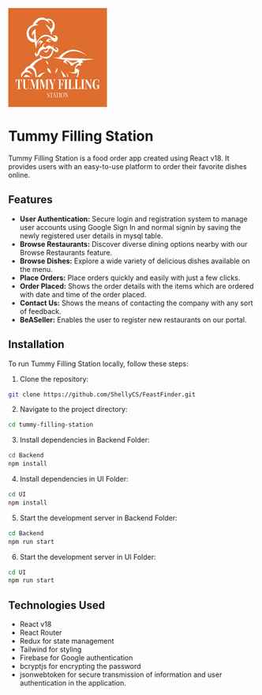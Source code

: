<img src="UI/src/assets/logo-png.png" alt="Tummy Filling Station Logo" width="200" height="200">



# Tummy Filling Station

Tummy Filling Station is a food order app created using React v18. It provides users with an easy-to-use platform to order their favorite dishes online.

## Features

- **User Authentication:** Secure login and registration system to manage user accounts using Google Sign In and normal signin by saving the newly registered user details in mysql table.
- **Browse Restaurants:** Discover diverse dining options nearby with our Browse Restaurants feature.
- **Browse Dishes:** Explore a wide variety of delicious dishes available on the menu.
- **Place Orders:** Place orders quickly and easily with just a few clicks.
- **Order Placed:** Shows the order details with the items which are ordered with date and time of the order placed.
- **Contact Us:** Shows the means of contacting the company with any sort of feedback.
- **BeASeller:** Enables the user to register new restaurants on our portal.

## Installation

To run Tummy Filling Station locally, follow these steps:

1. Clone the repository:

```bash
git clone https://github.com/ShellyCS/FeastFinder.git

```

2. Navigate to the project directory:

```bash
cd tummy-filling-station

```

3. Install dependencies in Backend Folder:

```bash
cd Backend
npm install

```

4. Install dependencies in UI Folder:

```bash
cd UI
npm install

```

5. Start the development server in Backend Folder:

```bash
cd Backend
npm run start

```

6. Start the development server in UI Folder:

```bash
cd UI
npm run start

```

## Technologies Used

- React v18
- React Router
- Redux for state management
- Tailwind for styling
- Firebase for Google authentication
- bcryptjs for encrypting the password
- jsonwebtoken for secure transmission of information and user authentication in the application.






